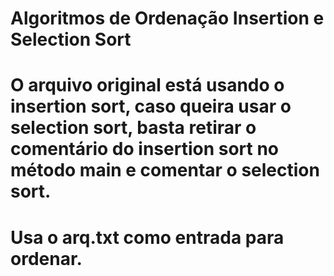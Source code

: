 # Algoritmos de Ordenação Insertion e Selection Sort
# O arquivo original está usando o insertion sort, caso queira usar o selection sort, basta retirar o comentário do insertion sort no método main e comentar o selection sort.
# Usa o arq.txt como entrada para ordenar.
